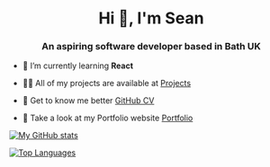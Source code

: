 <h1 align="center">Hi 👋, I'm Sean</h1>
<h3 align="center">An aspiring software developer based in Bath UK</h3>

- 🌱 I’m currently learning **React**

- 👨‍💻 All of my projects are available at [Projects](https://github.com/SeanEmmers?tab=repositories)

- 📄 Get to know me better [GitHub CV](https://github.com/SeanEmmers/CV)

- 💼 Take a look at my Portfolio website [Portfolio](https://portfolio-cyan-two-78.vercel.app/)

[![My GitHub stats](https://github-readme-stats.vercel.app/api?username=SeanEmmers&count_private=true&theme=onedark)](https://github.com/SeanEmmers/github-readme-stats)

[![Top Languages](https://github-readme-stats.vercel.app/api/top-langs/?username=SeanEmmers&layout=compact&theme=onedark)](https://github.com/SeanEmmers/github-readme-stats)



<!--
**SeanEmmers/SeanEmmers** is a ✨ _special_ ✨ repository because its `README.md` (this file) appears on your GitHub profile.

Here are some ideas to get you started:

- 🔭 I’m currently working on ...
- 🌱 I’m currently learning ...
- 👯 I’m looking to collaborate on ...
- 🤔 I’m looking for help with ...
- 💬 Ask me about ...
- 📫 How to reach me: ...
- 😄 Pronouns: ...
- ⚡ Fun fact: ...
-->
